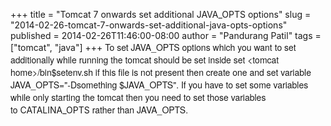 +++
title = "Tomcat 7 onwards set additional JAVA_OPTS options"
slug = "2014-02-26-tomcat-7-onwards-set-additional-java-opts-options"
published = 2014-02-26T11:46:00-08:00
author = "Pandurang Patil"
tags = ["tomcat", "java"]
+++
<span
style="font-family: Helvetica Neue, Arial, Helvetica, sans-serif;">To
set JAVA\_OPTS options which you want to set additionally while running
the tomcat should be set inside set &lt;tomcat home&gt;/bin$setenv.sh if
this file is not present then create one and set variable
JAVA\_OPTS="-Dsomething $JAVA\_OPTS". If you have to set some variables
while only starting the tomcat then you need to set those variables
to </span>CATALINA\_OPTS<span
style="font-family: 'Helvetica Neue', Arial, Helvetica, sans-serif;"> rather
than JAVA\_OPTS. </span>
